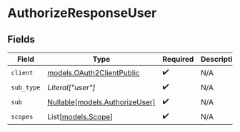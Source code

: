 # AuthorizeResponseUser


## Fields

| Field                                                        | Type                                                         | Required                                                     | Description                                                  |
| ------------------------------------------------------------ | ------------------------------------------------------------ | ------------------------------------------------------------ | ------------------------------------------------------------ |
| `client`                                                     | [models.OAuth2ClientPublic](../models/oauth2clientpublic.md) | :heavy_check_mark:                                           | N/A                                                          |
| `sub_type`                                                   | *Literal["user"]*                                            | :heavy_check_mark:                                           | N/A                                                          |
| `sub`                                                        | [Nullable[models.AuthorizeUser]](../models/authorizeuser.md) | :heavy_check_mark:                                           | N/A                                                          |
| `scopes`                                                     | List[[models.Scope](../models/scope.md)]                     | :heavy_check_mark:                                           | N/A                                                          |